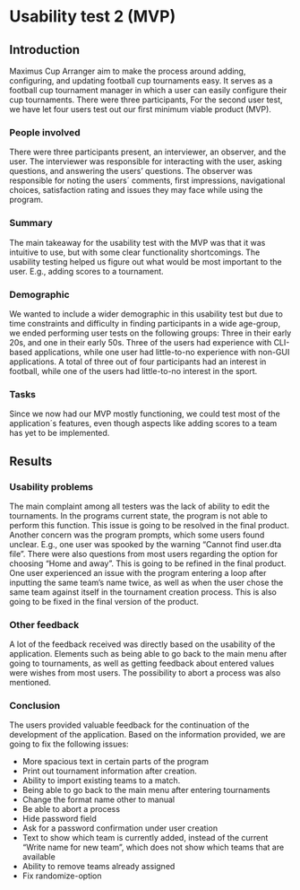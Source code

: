 # Usability test 2 (MVP) 

## Introduction
Maximus Cup Arranger aim to make the process around adding, configuring, and updating
football cup tournaments easy. It serves as a football cup tournament manager in which a user
can easily configure their cup tournaments. There were three participants,
For the second user test, we have let four users test out our first minimum viable product (MVP).
### People involved
There were three participants present, an interviewer, an observer, and the user. The interviewer
was responsible for interacting with the user, asking questions, and answering the users’
questions. The observer was responsible for noting the users´ comments, first impressions,
navigational choices, satisfaction rating and issues they may face while using the program.
### Summary
The main takeaway for the usability test with the MVP was that it was intuitive to use, but with
some clear functionality shortcomings. The usability testing helped us figure out what would be
most important to the user. E.g., adding scores to a tournament.
### Demographic
We wanted to include a wider demographic in this usability test but due to time constraints and
difficulty in finding participants in a wide age-group, we ended performing user tests on the
following groups: Three in their early 20s, and one in their early 50s.
Three of the users had experience with CLI-based applications, while one user had little-to-no
experience with non-GUI applications.
A total of three out of four participants had an interest in football, while one of the users had
little-to-no interest in the sport.
### Tasks
Since we now had our MVP mostly functioning, we could test most of the application´s features,
even though aspects like adding scores to a team has yet to be implemented. 


## Results
### Usability problems
The main complaint among all testers was the lack of ability to edit the tournaments. In the
programs current state, the program is not able to perform this function. This issue is going to be
resolved in the final product.
Another concern was the program prompts, which some users found unclear. E.g., one user was
spooked by the warning “Cannot find user.dta file”. There were also questions from most users
regarding the option for choosing “Home and away”. This is going to be refined in the final
product.
One user experienced an issue with the program entering a loop after inputting the same team’s
name twice, as well as when the user chose the same team against itself in the tournament
creation process. This is also going to be fixed in the final version of the product. 

### Other feedback
A lot of the feedback received was directly based on the usability of the application. Elements
such as being able to go back to the main menu after going to tournaments, as well as getting
feedback about entered values were wishes from most users. The possibility to abort a process
was also mentioned. 

### Conclusion
The users provided valuable feedback for the continuation of the development of the application.
Based on the information provided, we are going to fix the following issues:
*  More spacious text in certain parts of the program
* Print out tournament information after creation.
*  Ability to import existing teams to a match.
* Being able to go back to the main menu after entering tournaments
*  Change the format name other to manual
*  Be able to abort a process
*  Hide password field
*  Ask for a password confirmation under user creation
*  Text to show which team is currently added, instead of the current “Write name for new
team”, which does not show which teams that are available
*  Ability to remove teams already assigned
* Fix randomize-option
